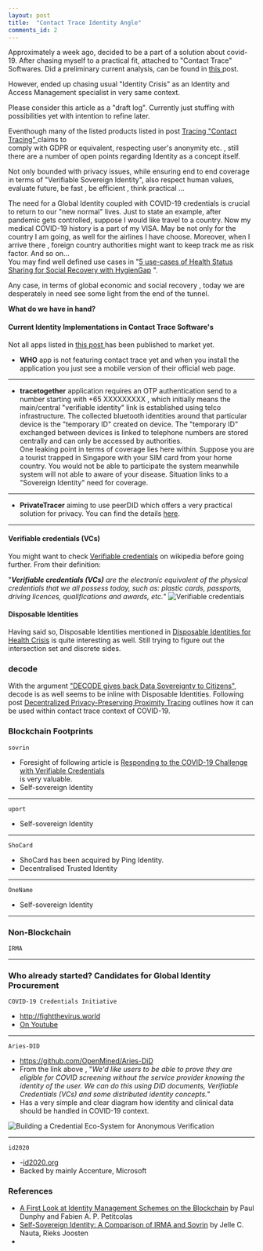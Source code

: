 ```yaml
---
layout: post
title:  "Contact Trace Identity Angle"
comments_id: 2
---
```



Approximately a week ago, decided to be a part of a solution about covid-19.
After chasing myself to a practical fit, attached to "Contact Trace" Softwares. 
Did a preliminary current analysis, can be found in  <a href="{% post_url 2020-03-28-Tracing-Contact-Tracing %}" target="_blank"> this </a>  post. 

However, ended up chasing usual "Identity Crisis" as an Identity and Access Management specialist in very same context.  

Please consider this article as a "draft log". Currently just stuffing with possibilities yet with intention to refine later.

Eventhough many of the listed products listed in post 
<a href="{% post_url 2020-03-28-Tracing-Contact-Tracing %}" target="_blank"> Tracing "Contact Tracing"  </a>  claims to  
comply with GDPR or equivalent, respecting user's anonymity etc. , still there are a number of open points regarding 
Identity as a concept itself.  

Not only bounded with privacy issues, while ensuring end to end coverage in terms of 
"Verifiable Sovereign Identity", also respect human values, evaluate future, be fast , be efficient , think practical ...

The need for a Global Identity coupled with COVID-19 credentials is crucial to return to our "new normal" lives. 
Just to state an example, after pandemic gets controlled, suppose I would like travel to a country. Now my medical 
COVID-19 history is a part of my VISA. May be not only for the country I am going, as well for the airlines I have choose. 
Moreover,  when I arrive there , foreign country authorities might want to keep track me as risk factor. And so on...  
You may find well defined use cases  in "<a href="https://github.com/disposableidentities/healthcrisis/blob/master/usecases.md"
 target="_blank">5 use-cases of Health Status Sharing for Social Recovery with HygienGap</a> ".

Any case, in terms of global economic and social recovery , today we are desperately in need see some light from the end of the tunnel. 

**What do we have in hand?** 

#### Current Identity Implementations in Contact Trace Software's

Not all apps listed in <a href="{% post_url 2020-03-28-Tracing-Contact-Tracing %}" target="_blank"> this post </a> has been published to market yet.

- **WHO** app is not featuring contact trace yet and when you install the application you just see a mobile version of their official web page.

***

- **tracetogether** application requires an OTP authentication send to a number starting with +65 XXXXXXXXX , 
which initially means the main/central "verifiable identity" link is established using telco infrastructure. 
The collected bluetooth identities around that particular device is the "temporary ID" created on device. 
The "temporary ID" exchanged between devices is linked to telephone numbers are stored centrally and can only be accessed by authorities.  
One leaking point in terms of coverage lies here within. Suppose you are a tourist trapped in Singapore with your SIM card from your home country.
You would not be able to participate the system meanwhile system will not able to aware of your disease. 
Situation links to a "Sovereign Identity" need for coverage.

*** 
- **PrivateTracer** aiming to use peerDID which offers a very practical solution for privacy. You can find the details 
<a href="https://docs.google.com/document/d/16Ks_F23ivjfeTzZ6ZyRNTMpeNsA77lKbLiCTy_F1Ld8/edit#heading=h.rm8u1q1t3xc1" target="_blank">here</a>.


***

#### Verifiable credentials (VCs)

You might want to check <a href="https://www.wikiwand.com/en/Verifiable_credentials" target="_blank">Verifiable credentials</a> 
on wikipedia before going further. From their definition:  
 
"_**Verifiable credentials (VCs)** are the electronic equivalent of the physical credentials that we all possess today, 
such as: plastic cards, passports, driving licences, qualifications and awards, etc._"
<img src="https://upload.wikimedia.org/wikipedia/commons/thumb/5/51/VC_triangle_of_Trust.svg/640px-VC_triangle_of_Trust.svg.png?1585827350750" 
alt="Verifiable credentials" 
class="responsiveImage" >

#### Disposable Identities
Having said so, Disposable Identities mentioned in 
<a href="https://github.com/disposableidentities/healthcrisis" target="_blank">Disposable Identities for Health Crisis</a>
is quite interesting as well. Still trying to figure out the intersection set and discrete sides. 

### decode
With the argument <a href="https://tools.decodeproject.eu/" target="_blank">"DECODE gives back Data Sovereignty to Citizens"</a>, 
decode is as well seems to be inline with Disposable Identities. Following post 
<a href="https://medium.com/@jaromil/decentralized-privacy-preserving-proximity-tracing-cryptography-made-easy-af0a6ae48640" 
target="_blank">Decentralized Privacy-Preserving Proximity Tracing</a> outlines how it can be used within contact trace 
context of COVID-19.



### Blockchain Footprints
`sovrin`  
- Foresight of following article is [Responding to the COVID-19 Challenge with Verifiable Credentials](https://www.evernym.com/covid19-creds/)  
is very valuable.
- Self-sovereign Identity

***


`uport`
- Self-sovereign Identity

***

`ShoCard`
- ShoCard has been acquired by Ping Identity.
- Decentralised Trusted Identity

***

`OneName`
- Self-sovereign Identity


***
### Non-Blockchain 

`IRMA`

 
***
 
### Who already started? Candidates for Global Identity Procurement 
 
 `COVID-19 Credentials Initiative`
 
 - <a href="http://fightthevirus.world" target="_blank">http://fightthevirus.world</a>
 - <a href="https://www.youtube.com/channel/UCxvrnwNRxqqNWTU4_LAgnIQ" target="_blank">On Youtube</a>

 
 ***
 
`Aries-DID`
 - <a href="https://github.com/OpenMined/Aries-DiD" target="_blank">https://github.com/OpenMined/Aries-DiD</a>
 - From the link above , "_We'd like users to be able to prove they are eligible for COVID screening 
 without the service provider knowing the identity of the user. 
 We can do this using DID documents, Verifiable Credentials (VCs) and some distributed identity concepts._"
 - Has a very simple and clear diagram how identity and clinical data should be handled in COVID-19 context. 
 <img src="https://raw.githubusercontent.com/OpenMined/Aries-DID/demo-finish/images/step0.png" alt="Building a Credential Eco-System for Anonymous Verification " class="responsiveImage" >
 
 ***
 
 `id2020`
 - -<a href="https://id2020.org/manifesto" target="_blank">id2020.org</a>
 - Backed by mainly Accenture, Microsoft
 
### References
 
- <a href="https://arxiv.org/pdf/1801.03294.pdf" target="_blank">A First Look at Identity Management Schemes on the Blockchain</a>
 by Paul Dunphy and Fabien A. P. Petitcolas
- <a href="https://www.researchgate.net/publication/334458009_Self-Sovereign_Identity_A_Comparison_of_IRMA_and_Sovrin"
 target="_blank">Self-Sovereign Identity: A Comparison of IRMA and Sovrin</a> by Jelle C. Nauta, Rieks Joosten
- 